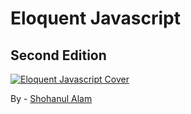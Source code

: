 # Eloquent Javascript
## Second Edition

[![Eloquent Javascript Cover](http://eloquentjavascript.net/img/cover.png)](http://eloquentjavascript.net)

By - [Shohanul Alam](https://github.com/Shohan494)
